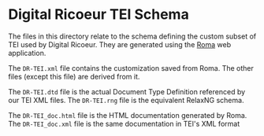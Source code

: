 Digital Ricoeur TEI Schema
==========================

The files in this directory relate to the schema defining the custom
subset of TEI used by Digital Ricoeur. They are generated using the
[Roma](http://www.tei-c.org/Roma) web application.

The `DR-TEI.xml` file contains the customization saved from Roma.
The other files (except this file) are derived from it.

The `DR-TEI.dtd` file is the actual Document Type Definition
referenced by our TEI XML files.
The `DR-TEI.rng` file is the equivalent RelaxNG schema.

The `DR-TEI_doc.html` file is the HTML documentation generated by Roma.
The `DR-TEI_doc.xml` file is the same documentation in TEI's XML format
